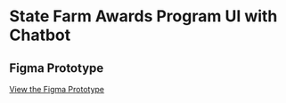<h1>State Farm Awards Program UI with Chatbot</h1>

<h2>Figma Prototype</h2>
<p>
  <a href="[https://www.figma.com/proto/YOUR-FIGMA-LINK-HERE](https://www.figma.com/design/Ud3L8cO3vhbUEnRvFU2C02/Hackathon-Page?node-id=0-1&t=9DhalAZvku7CLCK6-1)" target="_blank">
    View the Figma Prototype
  </a>
</p>


